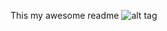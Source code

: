 This my awesome readme
![alt tag](https://github.com/CalmerThanU/Mycode/blob/master/githubvid2.gif)
